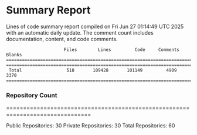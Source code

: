 # Summary Report
Lines of code summary report compiled on Fri Jun 27 01:14:49 UTC 2025 with an automatic daily update. The comment count includes documentation, content, and code comments.
```
                      Files        Lines         Code     Comments       Blanks
===============================================================================
===============================================================================
 Total                 518       109428       101149         4909         3370
===============================================================================
```

### Repository Count
===============================================================================

Public Repositories: 30
Private Repositories: 30
Total Repositories: 60

